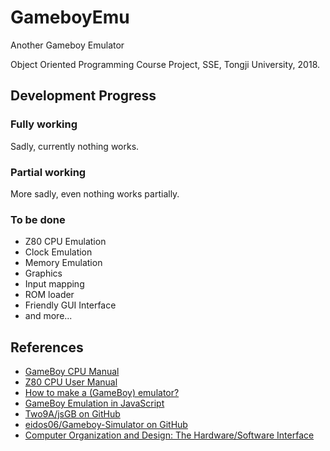 # GameboyEmu

Another Gameboy Emulator

Object Oriented Programming Course Project, SSE, Tongji University, 2018.

## Development Progress

### Fully working

Sadly, currently nothing works.

### Partial working

More sadly, even nothing works partially.

### To be done

* Z80 CPU Emulation
* Clock Emulation
* Memory Emulation
* Graphics
* Input mapping
* ROM loader
* Friendly GUI Interface
* and more...

## References

* [GameBoy CPU Manual](http://marc.rawer.de/Gameboy/Docs/GBCPUman.pdf)
* [Z80 CPU User Manual](http://www.zilog.com/manage_directlink.php?filepath=docs/z80/um0080&extn=.pdf)
* [How to make a (GameBoy) emulator?](https://www.cl.cam.ac.uk/~pv273/slides/emulation.pdf)
* [GameBoy Emulation in JavaScript](http://imrannazar.com/GameBoy-Emulation-in-JavaScript%3a-The-CPU)
* [Two9A/jsGB on GitHub](https://github.com/Two9A/jsGB)
* [eidos06/Gameboy-Simulator on GitHub](https://github.com/eidos06/Gameboy-Simulator)
* [Computer Organization and Design: The Hardware/Software Interface](http://ac.aua.am/Arm/Public/2017-Spring-Computer-Organization/Textbooks/ComputerOrganizationAndDesign5thEdition2014.pdf)